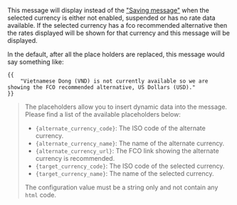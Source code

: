This message will display instead of the <a href="#{{$group}}_{{$type}}_results_message" title="Saving message">"Saving message"</a> when the selected currency
is either not enabled, suspended or has no rate data available. If the selected currency has a fco recommended alternative then the rates displayed 
will be shown for that currency and this message will be displayed. 

In the default, after all the place holders are replaced, this message would say something like:

<pre><code class="language-none language-wrap">{{
    "Vietnamese Dong (VND) is not currently available so we are showing the FCO recommended alternative, US Dollars (USD)."
}}</code></pre> 

<blockquote>
The placeholders allow you to insert dynamic data into the message. Please find a list of the available
placeholders below:

<ul class="list-disc ml-10">    
    <li><code>{alternate_currency_code}</code>: The ISO code of the alternate currency.</li>
    <li><code>{alternate_currency_name}</code>: The name of the alternate currency.</li>
    <li><code>{alternate_currency_url}</code>: The FCO link showing the alternate currency is recommended.</li>
    <li><code>{target_currency_code}</code>: The ISO code of the selected currency.</li>
    <li><code>{target_currency_name}</code>: The name of the selected currency.</li>
</ul>

The configuration value must be a string only and not contain any `html` code.
</blockquote>
